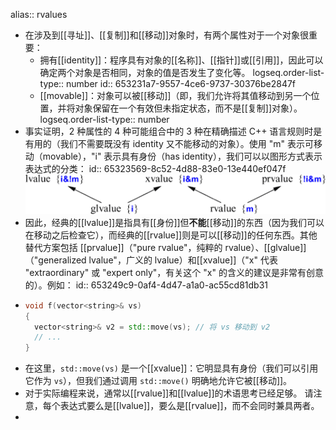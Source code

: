 alias:: rvalues

- 在涉及到[[寻址]]、[[复制]]和[[移动]]对象时，有两个属性对于一个对象很重要：
	- 拥有[[identity]]：程序具有对象的[[名称]]、[[指针]]或[[引用]]，因此可以确定两个对象是否相同，对象的值是否发生了变化等。
	  logseq.order-list-type:: number
	  id:: 653231a7-9557-4ce6-9737-30376be2847f
	- [[movable]]：对象可以被[[移动]]（即，我们允许将其值移动到另一个位置，并将对象保留在一个有效但未指定状态，而不是[[复制]]对象）。
	  logseq.order-list-type:: number
- 事实证明，2 种属性的 4 种可能组合中的 3 种在精确描述 C++ 语言规则时是有用的（我们不需要既没有 identity 又不能移动的对象）。使用 "m" 表示可移动（movable），"i" 表示具有身份（has identity），我们可以以图形方式表示表达式的分类：
  id:: 65323569-8c52-4d88-83e0-13e440ef047f
  ![image.png](../assets/image_1697787998357_0.png)
- 因此，经典的[[lvalue]]是指具有[[身份]]但**不能**[[移动]]的东西（因为我们可以在移动之后检查它），而经典的[[rvalue]]则是可以[[移动]]的任何东西。其他替代方案包括 [[prvalue]]（"pure rvalue"，纯粹的 rvalue）、[[glvalue]]（"generalized lvalue"，广义的 lvalue）和[[xvalue]]（"x" 代表 "extraordinary" 或 "expert only"，有关这个 "x" 的含义的建议是非常有创意的）。例如：
  id:: 653249c9-0af4-4d47-a1a0-ac55cd81db31
- ```C++
  void f(vector<string>& vs)
  {
    vector<string>& v2 = std::move(vs); // 将 vs 移动到 v2
    // ...
  }
  ```
- 在这里，`std::move(vs)` 是一个[[xvalue]]：它明显具有身份（我们可以引用它作为 `vs`），但我们通过调用 `std::move()` 明确地允许它被[[移动]]。
- 对于实际编程来说，通常以[[rvalue]]和[[lvalue]]的术语思考已经足够。
  请注意，每个表达式要么是[[lvalue]]，要么是[[rvalue]]，而不会同时兼具两者。
-